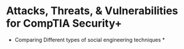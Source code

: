 # Attacks, Threats, & Vulnerabilities for CompTIA Security+

* Comparing Different types of social engineering techniques
    * 

